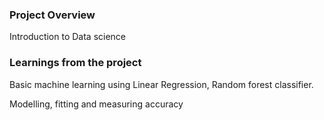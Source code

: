 ### Project Overview

 Introduction to Data science


### Learnings from the project

 Basic machine learning using Linear Regression, Random forest classifier.

Modelling, fitting and measuring accuracy



